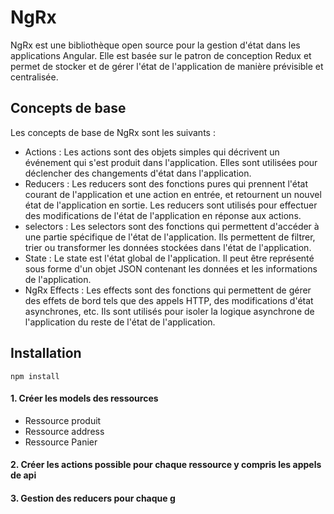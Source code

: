 # NgRx

NgRx est une bibliothèque open source pour la gestion d'état dans les  applications Angular. Elle est basée sur le patron de conception Redux  et permet de stocker et de gérer l'état de l'application de manière  prévisible et centralisée.

## Concepts de base

Les concepts de base de NgRx sont les suivants :

* Actions : Les actions sont des objets simples qui décrivent un événement  qui s'est produit dans l'application. Elles sont utilisées pour  déclencher des changements d'état dans l'application.
* Reducers : Les reducers sont des fonctions pures qui prennent l'état  courant de l'application et une action en entrée, et retournent un  nouvel état de l'application en sortie. Les reducers sont utilisés pour  effectuer des modifications de l'état de l'application en réponse aux  actions.
* selectors : Les selectors sont des fonctions qui permettent d'accéder à  une partie spécifique de l'état de l'application. Ils permettent de  filtrer, trier ou transformer les données stockées dans l'état de  l'application.
* State : Le state est l'état global de l'application. Il peut être  représenté sous forme d'un objet JSON contenant les données et les  informations de l'application.
* NgRx Effects : Les effects sont des fonctions qui permettent de gérer  des effets de bord tels que des appels HTTP, des modifications d'état  asynchrones, etc. Ils sont utilisés pour isoler la logique asynchrone de  l'application du reste de l'état de l'application.

## Installation

`npm install`

#### 1. Créer les models des ressources

* Ressource produit
* Ressource address
* Ressource Panier

#### 2. Créer les actions possible pour chaque ressource y compris les appels de api

#### 3. Gestion des reducers pour chaque g
